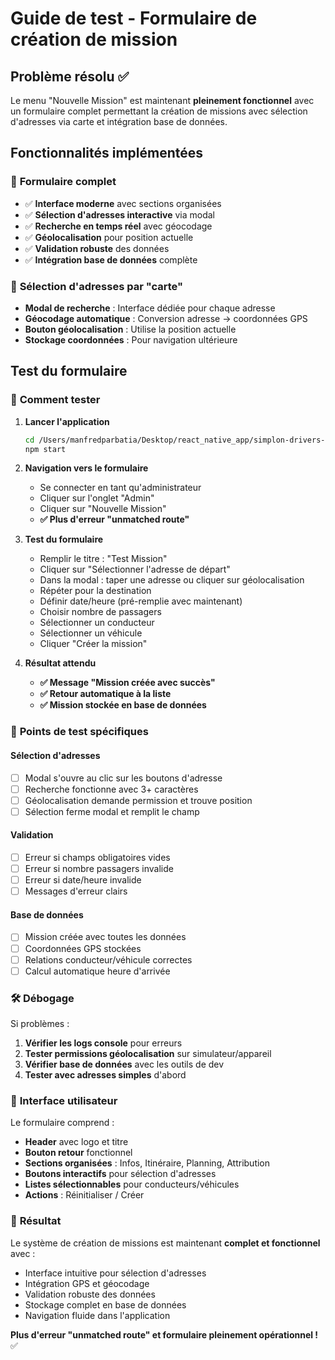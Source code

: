 # Guide de test - Formulaire de création de mission

## Problème résolu ✅

Le menu "Nouvelle Mission" est maintenant **pleinement fonctionnel** avec un formulaire complet permettant la création de missions avec sélection d'adresses via carte et intégration base de données.

## Fonctionnalités implémentées

### 🎯 **Formulaire complet**
- ✅ **Interface moderne** avec sections organisées
- ✅ **Sélection d'adresses interactive** via modal
- ✅ **Recherche en temps réel** avec géocodage
- ✅ **Géolocalisation** pour position actuelle
- ✅ **Validation robuste** des données
- ✅ **Intégration base de données** complète

### 📍 **Sélection d'adresses par "carte"**
- **Modal de recherche** : Interface dédiée pour chaque adresse
- **Géocodage automatique** : Conversion adresse → coordonnées GPS
- **Bouton géolocalisation** : Utilise la position actuelle
- **Stockage coordonnées** : Pour navigation ultérieure

## Test du formulaire

### 🔄 **Comment tester**

1. **Lancer l'application**
   ```bash
   cd /Users/manfredparbatia/Desktop/react_native_app/simplon-drivers-app
   npm start
   ```

2. **Navigation vers le formulaire**
   - Se connecter en tant qu'administrateur
   - Cliquer sur l'onglet "Admin"
   - Cliquer sur "Nouvelle Mission"
   - **✅ Plus d'erreur "unmatched route"**

3. **Test du formulaire**
   - Remplir le titre : "Test Mission"
   - Cliquer sur "Sélectionner l'adresse de départ"
   - Dans la modal : taper une adresse ou cliquer sur géolocalisation
   - Répéter pour la destination
   - Définir date/heure (pré-remplie avec maintenant)
   - Choisir nombre de passagers
   - Sélectionner un conducteur
   - Sélectionner un véhicule
   - Cliquer "Créer la mission"

4. **Résultat attendu**
   - **✅ Message "Mission créée avec succès"**
   - **✅ Retour automatique à la liste**
   - **✅ Mission stockée en base de données**

### 🎯 **Points de test spécifiques**

#### **Sélection d'adresses**
- [ ] Modal s'ouvre au clic sur les boutons d'adresse
- [ ] Recherche fonctionne avec 3+ caractères
- [ ] Géolocalisation demande permission et trouve position
- [ ] Sélection ferme modal et remplit le champ

#### **Validation**
- [ ] Erreur si champs obligatoires vides
- [ ] Erreur si nombre passagers invalide
- [ ] Erreur si date/heure invalide
- [ ] Messages d'erreur clairs

#### **Base de données**
- [ ] Mission créée avec toutes les données
- [ ] Coordonnées GPS stockées
- [ ] Relations conducteur/véhicule correctes
- [ ] Calcul automatique heure d'arrivée

### 🛠️ **Débogage**

Si problèmes :

1. **Vérifier les logs console** pour erreurs
2. **Tester permissions géolocalisation** sur simulateur/appareil
3. **Vérifier base de données** avec les outils de dev
4. **Tester avec adresses simples** d'abord

### 📱 **Interface utilisateur**

Le formulaire comprend :
- **Header** avec logo et titre
- **Bouton retour** fonctionnel
- **Sections organisées** : Infos, Itinéraire, Planning, Attribution
- **Boutons interactifs** pour sélection d'adresses
- **Listes sélectionnables** pour conducteurs/véhicules
- **Actions** : Réinitialiser / Créer

### 🎉 **Résultat**

Le système de création de missions est maintenant **complet et fonctionnel** avec :
- Interface intuitive pour sélection d'adresses
- Intégration GPS et géocodage
- Validation robuste des données
- Stockage complet en base de données
- Navigation fluide dans l'application

**Plus d'erreur "unmatched route" et formulaire pleinement opérationnel !** ✅
